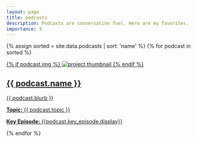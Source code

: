 ```yaml
---
layout: page
title: podcasts
description: Podcasts are conversation fuel. Here are my favorites.
importance: 3
---
```

<div class="projects grid">

  {% assign sorted = site.data.podcasts | sort: 'name' %}
  {% for podcast in sorted %}
  <div class="grid-item">
    <a href="{{ podcast.link }}" target="_blank">
      <div class="card hoverable">
        {% if podcast.img %}
        <img src="{{ podcast.img | prepend: '/assets/img/podcasts/' | relative_url }}" alt="project thumbnail">
        {% endif %}
        <div class="card-body">
          <h2 class="card-title text-lowercase">{{ podcast.name }}</h2>
          <p class="card-text">{{ podcast.blurb }}</p>
            <p><b>Topic: </b>{{ podcast.topic }}</p>
            <p><a href="{{podcast.key_episode.url}}"> <b>Key Episode: </b> {{podcast.key_episode.display}}</a></p>
          </div>
      </div>
    </a>
  </div>
{% endfor %}

</div>
